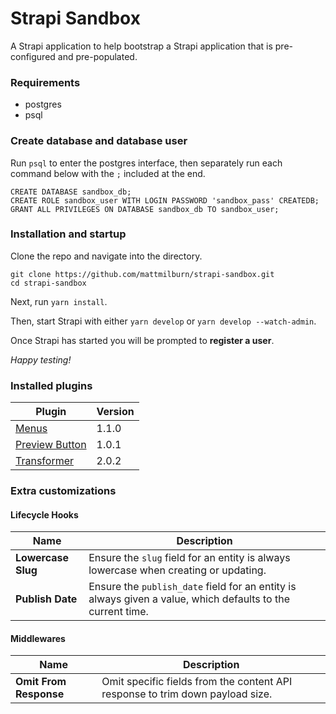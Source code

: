 # Strapi Sandbox

A Strapi application to help bootstrap a Strapi application that is pre-configured and pre-populated.

### Requirements
* postgres
* psql


### Create database and database user
Run `psql` to enter the postgres interface, then separately run each command below with the `;` included at the end.

```
CREATE DATABASE sandbox_db;
CREATE ROLE sandbox_user WITH LOGIN PASSWORD 'sandbox_pass' CREATEDB;
GRANT ALL PRIVILEGES ON DATABASE sandbox_db TO sandbox_user;
```

### Installation and startup
Clone the repo and navigate into the directory.

```
git clone https://github.com/mattmilburn/strapi-sandbox.git
cd strapi-sandbox
```

Next, run `yarn install`.

Then, start Strapi with either `yarn develop` or `yarn develop --watch-admin`.

Once Strapi has started you will be prompted to **register a user**.

*Happy testing!*


### Installed plugins

| Plugin | Version |
| -- | -- |
| [Menus](https://github.com/mattmilburn/strapi-plugin-menus) | 1.1.0 |
| [Preview Button](https://github.com/mattmilburn/strapi-plugin-preview-button) | 1.0.1 |
| [Transformer](https://github.com/ComfortablyCoding/strapi-plugin-transformer) | 2.0.2 |


### Extra customizations

#### Lifecycle Hooks
| Name | Description |
| -- | -- |
| **Lowercase Slug** | Ensure the `slug` field for an entity is always lowercase when creating or updating. |
| **Publish Date** | Ensure the `publish_date` field for an entity is always given a value, which defaults to the current time. |

#### Middlewares
| Name | Description |
| -- | -- |
| **Omit From Response** | Omit specific fields from the content API response to trim down payload size. |
